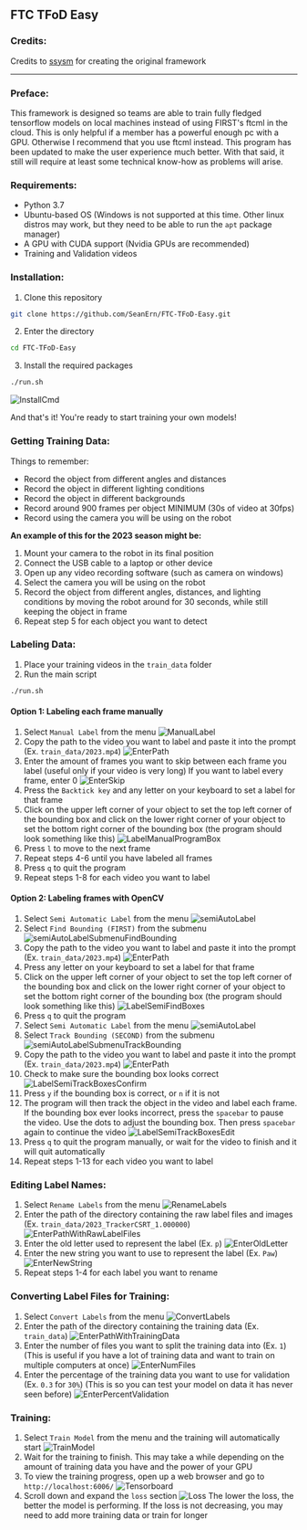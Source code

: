 ## FTC TFoD Easy

### Credits:
Credits to [ssysm](github.com/ssysm) for creating the original framework

***
### Preface:
This framework is designed so teams are able to train fully fledged tensorflow models on local machines instead of using FIRST's ftcml in the cloud. This is only helpful if a member has a powerful enough pc with a GPU. Otherwise I recommend that you use ftcml instead. This program has been updated to make the user experience much better. With that said, it still will require at least some technical know-how as problems will arise.


### Requirements:
- Python 3.7
- Ubuntu-based OS (Windows is not supported at this time. Other linux distros may work, but they need to be able to run the `apt` package manager)
- A GPU with CUDA support (Nvidia GPUs are recommended)
- Training and Validation videos

### Installation:
1. Clone this repository
```bash
git clone https://github.com/SeanErn/FTC-TFoD-Easy.git
```
2. Enter the directory
```bash
cd FTC-TFoD-Easy
```
3. Install the required packages
```bash
./run.sh
```
![InstallCmd](.readmePics/InstallCmd.png "InstallCmd")

And that's it! You're ready to start training your own models!

### Getting Training Data:
Things to remember:
- Record the object from different angles and distances
- Record the object in different lighting conditions
- Record the object in different backgrounds
- Record around 900 frames per object MINIMUM (30s of video at 30fps)
- Record using the camera you will be using on the robot

**An example of this for the 2023 season might be:<br>**
1. Mount your camera to the robot in its final position
2. Connect the USB cable to a laptop or other device
3. Open up any video recording software (such as camera on windows)
4. Select the camera you will be using on the robot
5. Record the object from different angles, distances, and lighting conditions by moving the robot around for 30 seconds, while still keeping the object in frame
6. Repeat step 5 for each object you want to detect

### Labeling Data:
1. Place your training videos in the `train_data` folder
2. Run the main script
```bash
./run.sh
```

#### Option 1: Labeling each frame manually
1. Select `Manual Label` from the menu
![ManualLabel](.readmePics/ManualLabel.png "ManualLabel")
2. Copy the path to the video you want to label and paste it into the prompt (Ex. `train_data/2023.mp4`)
![EnterPath](.readmePics/EnterPath.png "EnterPath")
3. Enter the amount of frames you want to skip between each frame you label (useful only if your video is very long) If you want to label every frame, enter 0
![EnterSkip](.readmePics/EnterSkip.png "EnterSkip")
4. Press the `Backtick key` and any letter on your keyboard to set a label for that frame
5. Click on the upper left corner of your object to set the top left corner of the bounding box and click on the lower right corner of your object to set the bottom right corner of the bounding box (the program should look something like this)
![LabelManualProgramBox](.readmePics/LabelManualProgramBox.png "LabelManualProgramBox")
6. Press `l` to move to the next frame
7. Repeat steps 4-6 until you have labeled all frames
8. Press `q` to quit the program
9. Repeat steps 1-8 for each video you want to label

#### Option 2: Labeling frames with OpenCV
1. Select `Semi Automatic Label` from the menu
![semiAutoLabel](.readmePics/semiAutoLabel.png "semiAutoLabel")
2. Select `Find Bounding (FIRST)` from the submenu
![semiAutoLabelSubmenuFindBounding](.readmePics/semiAutoLabelSubmenuFindBounding.png "semiAutoLabelSubmenuFindBounding")
3. Copy the path to the video you want to label and paste it into the prompt (Ex. `train_data/2023.mp4`)
![EnterPath](.readmePics/EnterPath.png "EnterPath")
4. Press any letter on your keyboard to set a label for that frame
5. Click on the upper left corner of your object to set the top left corner of the bounding box and click on the lower right corner of your object to set the bottom right corner of the bounding box (the program should look something like this)
![LabelSemiFindBoxes](.readmePics/LabelSemiFindBoxes.png "LabelSemiFindBoxes")
6. Press `q` to quit the program
7. Select `Semi Automatic Label` from the menu
![semiAutoLabel](.readmePics/semiAutoLabel.png "semiAutoLabel")
8. Select `Track Bounding (SECOND)` from the submenu
![semiAutoLabelSubmenuTrackBounding](.readmePics/semiAutoLabelSubmenuTrackBounding.png "semiAutoLabelSubmenuTrackBounding")
9. Copy the path to the video you want to label and paste it into the prompt (Ex. `train_data/2023.mp4`)
![EnterPath](.readmePics/EnterPath.png "EnterPath")
10. Check to make sure the bounding box looks correct
![LabelSemiTrackBoxesConfirm](.readmePics/LabelSemiTrackBoxesConfirm.png "LabelSemiTrackBoxesConfirm")
11. Press `y` if the bounding box is correct, or `n` if it is not
12. The program will then track the object in the video and label each frame. If the bounding box ever looks incorrect, press the `spacebar` to pause the video. Use the dots to adjust the bounding box. Then press `spacebar` again to continue the video
![LabelSemiTrackBoxesEdit](.readmePics/LabelSemiTrackBoxesEdit.png "LabelSemiTrackBoxesEdit")
13. Press `q` to quit the program manually, or wait for the video to finish and it will quit automatically
14. Repeat steps 1-13 for each video you want to label

### Editing Label Names:
1. Select `Rename Labels` from the menu
![RenameLabels](.readmePics/RenameLabels.png "RenameLabels")
2. Enter the path of the directory containing the raw label files and images (Ex. `train_data/2023_TrackerCSRT_1.000000`)
![EnterPathWithRawLabelFiles](.readmePics/EnterPathWithRawLabelFiles.png "EnterPathWithRawLabelFiles")
3. Enter the old letter used to represent the label (Ex. `p`)
![EnterOldLetter](.readmePics/EnterOldLetter.png "EnterOldLetter")
4. Enter the new string you want to use to represent the label (Ex. `Paw`)
![EnterNewString](.readmePics/EnterNewString.png "EnterNewString")
5. Repeat steps 1-4 for each label you want to rename

### Converting Label Files for Training:
1. Select `Convert Labels` from the menu
![ConvertLabels](.readmePics/ConvertLabels.png "ConvertLabels")
2. Enter the path of the directory containing the training data (Ex. `train_data`)
![EnterPathWithTrainingData](.readmePics/EnterPathWithTrainingData.png "EnterPathWithTrainingData")
3. Enter the number of files you want to split the training data into (Ex. `1`) (This is useful if you have a lot of training data and want to train on multiple computers at once)
![EnterNumFiles](.readmePics/EnterNumFiles.png "EnterNumFiles")
4. Enter the percentage of the training data you want to use for validation (Ex. `0.3` for `30%`) (This is so you can test your model on data it has never seen before)
![EnterPercentValidation](.readmePics/EnterPercentValidation.png "EnterPercentValidation")

### Training:
1. Select `Train Model` from the menu and the training will automatically start
![TrainModel](.readmePics/TrainModel.png "TrainModel")
2. Wait for the training to finish. This may take a while depending on the amount of training data you have and the power of your GPU
3. To view the training progress, open up a web browser and go to `http://localhost:6006/`
![Tensorboard](.readmePics/Tensorboard.png "Tensorboard")
4. Scroll down and expand the `loss` section
![Loss](.readmePics/Loss.png "Loss")
The lower the loss, the better the model is performing. If the loss is not decreasing, you may need to add more training data or train for longer



